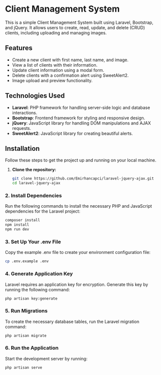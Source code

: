 # Client Management System

This is a simple Client Management System built using Laravel, Bootstrap, and jQuery. It allows users to create, read, update, and delete (CRUD) clients, including uploading and managing images.

## Features

- Create a new client with first name, last name, and image.
- View a list of clients with their information.
- Update client information using a modal form.
- Delete clients with a confirmation alert using SweetAlert2.
- Image upload and preview functionality.

## Technologies Used

- **Laravel**: PHP framework for handling server-side logic and database interactions.
- **Bootstrap**: Frontend framework for styling and responsive design.
- **jQuery**: JavaScript library for handling DOM manipulations and AJAX requests.
- **SweetAlert2**: JavaScript library for creating beautiful alerts.

## Installation

Follow these steps to get the project up and running on your local machine.

1. **Clone the repository:**
   ```bash
   git clone https://github.com/Emirhancapci/laravel-jquery-ajax.git
   cd laravel-jquery-ajax

### 2. Install Dependencies
Run the following commands to install the necessary PHP and JavaScript dependencies for the Laravel project:

```bash
composer install
npm install
npm run dev
```

### 3. Set Up Your .env File
Copy the example .env file to create your environment configuration file:

```bash
cp .env.example .env
```


### 4. Generate Application Key
Laravel requires an application key for encryption. Generate this key by running the following command:

```bash
php artisan key:generate
```

### 5. Run Migrations
To create the necessary database tables, run the Laravel migration command:

```bash
php artisan migrate
```

### 6. Run the Application
Start the development server by running:

```bash
php artisan serve
```


